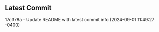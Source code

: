 
## Latest Commit
17c378a - Update README with latest commit info (2024-09-01 11:49:27 -0400) <Yunxi-Zhou>
